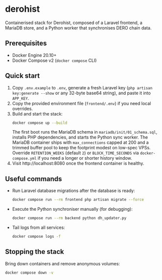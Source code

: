 # derohist

Containerised stack for Derohist, composed of a Laravel frontend, a MariaDB store, and a Python worker that synchronises DERO chain data.

## Prerequisites
- Docker Engine 20.10+
- Docker Compose v2 (`docker compose` CLI)

## Quick start
1. Copy `.env.example` to `.env`, generate a fresh Laravel key (`php artisan key:generate --show` or any 32-byte base64 string), and paste it into `APP_KEY`.
2. Copy the provided environment file (`frontend/.env`) if you need local overrides.
3. Build and start the stack:
   ```bash
   docker compose up --build
   ```
   The first boot runs the MariaDB schema in `mariadb/init/01_schema.sql`, installs PHP dependencies, and starts the Python sync worker. The MariaDB container ships with `max_connections` capped at 200 and a trimmed buffer pool to keep the footprint modest on low-spec VPSs.
   Override `RETENTION_WEEKS` (default `2`) or `BLOCK_TIME_SECONDS` via `docker-compose.yml` if you need a longer or shorter history window.
4. Visit http://localhost:8080 once the frontend container is healthy.

## Useful commands
- Run Laravel database migrations after the database is ready:
  ```bash
  docker compose run --rm frontend php artisan migrate --force
  ```
- Execute the Python synchroniser manually (for debugging):
  ```bash
  docker compose run --rm backend python dh_updater.py
  ```
- Tail logs from all services:
  ```bash
  docker compose logs -f
  ```

## Stopping the stack
Bring down containers and remove anonymous volumes:
```bash
docker compose down -v
```

